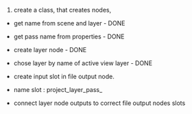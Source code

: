 


1. create a class, that creates nodes,
  - get name from scene and layer - DONE
  - get pass name from properties - DONE
  - create layer node - DONE
  - chose layer by name of active view layer - DONE

  - create input slot in file output node.
  - name slot : project_layer_pass_
  - connect layer node outputs to correct file output nodes slots